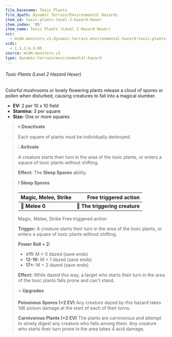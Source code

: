 ```yaml
---
file_basename: Toxic Plants
file_dpath: Dynamic Terrain/Environmental Hazards
item_id: toxic-plants-level-2-hazard-hexer
item_index: '05'
item_name: Toxic Plants (Level 2 Hazard Hexer)
scc:
  - mcdm.monsters.v1:dynamic-terrain.environmental-hazard:toxic-plants-level-2-hazard-hexer
scdc:
  - 1.1.1:4.5:05
source: mcdm.monsters.v1
type: dynamic-terrain/environmental-hazard
---
```


###### Toxic Plants (Level 2 Hazard Hexer)

Colorful mushrooms or lovely flowering plants release a cloud of spores or pollen when disturbed, causing creatures to fall into a magical slumber.

- **EV:** 2 per 10 x 10 field
- **Stamina:** 3 per square
- **Size:** One or more squares

> 🌀 **Deactivate**
>
> Each square of plants must be individually destroyed.

> ❕ **Activate**
>
> A creature starts their turn in the area of the toxic plants, or enters a square of toxic plants without shifting.
>
> **Effect:** The **Sleep Spores** ability.

> ❗️ **Sleep Spores**
>
> | **Magic, Melee, Strike** |      **Free triggered action** |
> | ------------------------ | -----------------------------: |
> | **📏 Melee 0**           | **🎯 The triggering creature** |
>
> Magic, Melee, Strike Free triggered action
>
> **Trigger:** A creature starts their turn in the area of the toxic plants, or enters a square of toxic plants without shifting.
>
> **Power Roll + 2:**
>
> - **≤11:** M < 0 dazed (save ends)
> - **12-16:** M < 1 dazed (save ends)
> - **17+:** M < 2 dazed (save ends)
>
> **Effect:** While dazed this way, a target who starts their turn in the area of the toxic plants falls prone and can't stand.

> ⭐️ **Upgrades**
>
> **Poisonous Spores (+2 EV)** Any creature dazed by this hazard takes 1d6 poison damage at the start of each of their turns.
>
> **Carnivorous Plants (+2 EV)** The plants are carnivorous and attempt to slowly digest any creature who falls among them. Any creature who starts their turn prone in the area takes 4 acid damage.
